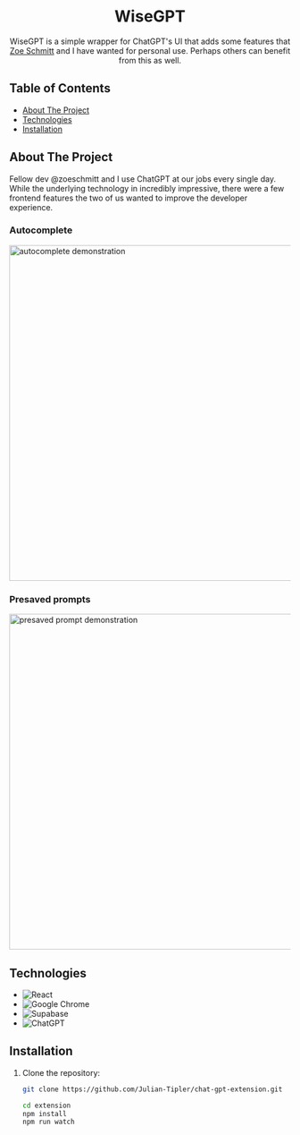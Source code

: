 <h1 align="center">WiseGPT</h1>
<p align="center">
WiseGPT is a simple wrapper for ChatGPT's UI that adds some features that <a href="https://github.com/zoeschmitt">Zoe Schmitt</a> and I have wanted for personal use. Perhaps others can benefit from this as well.
</p>

## Table of Contents

- [About The Project](#about-the-project)
- [Technologies](#technologies)
- [Installation](#installation)

## About The Project

Fellow dev @zoeschmitt and I use ChatGPT at our jobs every single day. While the underlying technology in incredibly impressive, there were a few frontend features the two of us wanted to improve the developer experience. 

### Autocomplete  
  <img src="https://github.com/Julian-Tipler/chat-gpt-extension/assets/59591817/9e81db22-2ad8-4300-94f3-b92bb9f35249" alt="autocomplete demonstration" width="600" />

### Presaved prompts  
  <img src="https://github.com/Julian-Tipler/chat-gpt-extension/assets/59591817/58c014f8-d555-4d19-a7e8-e57900049eea" alt="presaved prompt demonstration" width="600" />

## Technologies
* ![React](https://img.shields.io/badge/react-%2320232a.svg?style=for-the-badge&logo=react&logoColor=%2361DAFB)
* ![Google Chrome](https://img.shields.io/badge/Google%20Chrome-4285F4?style=for-the-badge&logo=GoogleChrome&logoColor=white)
* ![Supabase](https://img.shields.io/badge/Supabase-3ECF8E?style=for-the-badge&logo=supabase&logoColor=white)
* ![ChatGPT](https://img.shields.io/badge/chatGPT-74aa9c?style=for-the-badge&logo=openai&logoColor=white)
  
## Installation

1. Clone the repository:

   ```bash
   git clone https://github.com/Julian-Tipler/chat-gpt-extension.git

   cd extension
   npm install
   npm run watch

   ```
